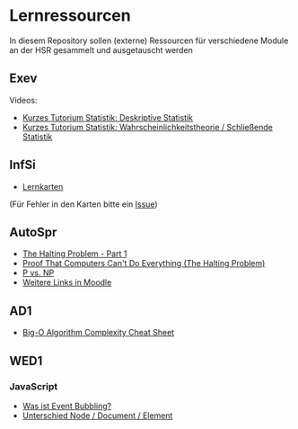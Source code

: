 # Lernressourcen

In diesem Repository sollen (externe) Ressourcen für verschiedene Module an der HSR gesammelt und ausgetauscht werden

## Exev

Videos:

* [Kurzes Tutorium Statistik: Deskriptive Statistik ](https://www.youtube.com/playlist?list=PLH07H-nk4AF-tQcFuWz5Fp66SVMyFrBqt)
* [Kurzes Tutorium Statistik: Wahrscheinlichkeitstheorie / Schließende Statistik ](https://www.youtube.com/playlist?list=PLH07H-nk4AF-5NVmmpz3kDT4bRnH_Ya8_)



## InfSi
* [Lernkarten](http://www.cram.com/flashcards/infsi1-6903581)

(Für Fehler in den Karten bitte ein [Issue](https://github.com/raphiz/hsr-lernressourcen/issues))

## AutoSpr

* [The Halting Problem - Part 1](https://www.youtube.com/watch?v=dhs04ofFJPI)
* [Proof That Computers Can't Do Everything (The Halting Problem)](https://www.youtube.com/watch?v=92WHN-pAFCs)
* [P vs. NP](https://youtu.be/YX40hbAHx3s)
* [Weitere Links in Moodle](https://moodle.hsr.ch/course/view.php?id=106)

## AD1

 * [Big-O Algorithm Complexity Cheat Sheet](http://bigocheatsheet.com/)
  
## WED1
### JavaScript
  * [Was ist Event Bubbling?](http://javascript.info/tutorial/bubbling-and-capturing)
  * [Unterschied Node / Document / Element](http://stackoverflow.com/questions/9979172/difference-between-node-object-and-element-object)

